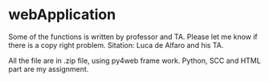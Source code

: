 # webApplication

Some of the functions is written by professor and TA. Please let me know if there is a copy right problem.
Sitation: Luca de Alfaro and his TA.

All the file are in .zip file, using py4web frame work. Python, SCC and HTML part are my assignment.
